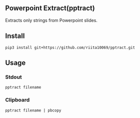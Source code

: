## Powerpoint Extract(pptract)

Extracts only strings from Powerpoint slides.

## Install

```
pip3 install git+https://github.com/riita10069/pptract.git
```

## Usage

### Stdout

```
pptract filename
```

### Clipboard

```
pptract filename | pbcopy
```
